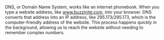DNS, or Domain Name System, works like an internet phonebook. 
When you type a website address, like www.buzzinite.com, into your browser.
DNS converts that address into an IP address, 
like 295.173/295.173, which is the computer-friendly address of the website.
This process happens quickly in the background, allowing us 
to reach the website without needing to remember complex numbers.
